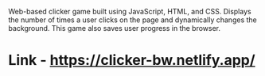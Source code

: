 Web-based clicker game built using JavaScript, HTML, and CSS. Displays the number of times a user clicks on the page and dynamically changes the background. This game also saves user progress in the browser.

# Link - https://clicker-bw.netlify.app/